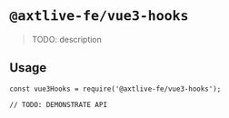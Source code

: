 # `@axtlive-fe/vue3-hooks`

> TODO: description

## Usage

```
const vue3Hooks = require('@axtlive-fe/vue3-hooks');

// TODO: DEMONSTRATE API
```
